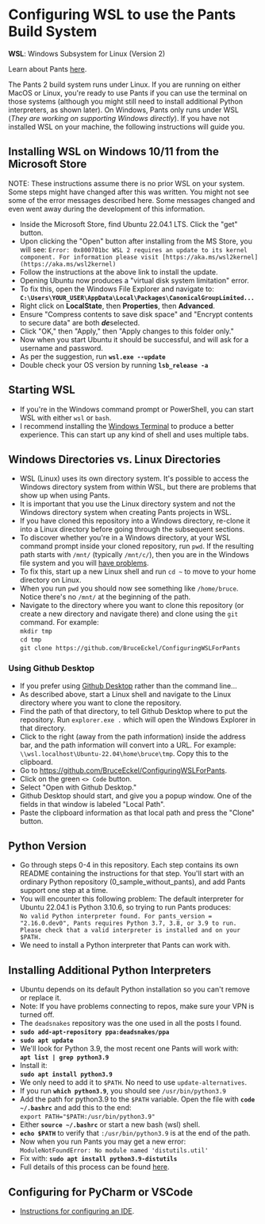 # Configuring WSL to use the Pants Build System

**WSL**: Windows Subsystem for Linux (Version 2)

Learn about Pants [here](https://www.pantsbuild.org/docs).

The Pants 2 build system runs under Linux. If you are running on either MacOS or
Linux, you're ready to use Pants if you can use the terminal on those systems
(although you might still need to install additional Python interpreters, as
shown later). On Windows, Pants only runs under WSL (_They are working on
supporting Windows directly_). If you have not installed WSL on your machine,
the following instructions will guide you.

## Installing WSL on Windows 10/11 from the Microsoft Store

NOTE: These instructions assume there is no prior WSL on your system. Some steps
might have changed after this was written. You might not see some of the error
messages described here. Some messages changed and even went away during the
development of this information.

- Inside the Microsoft Store, find Ubuntu 22.04.1 LTS. Click the "get" button.
- Upon clicking the "Open" button after installing from the MS Store, you will
  see: `Error: 0x800701bc WSL 2 requires an update to its kernel component. For
  information please visit
  [https://aka.ms/wsl2kernel](https://aka.ms/wsl2kernel)`
- Follow the instructions at the above link to install the update.
- Opening Ubuntu now produces a "virtual disk system limitation" error.
- To fix this, open the Windows File Explorer and navigate to: \
  **`C:\Users\YOUR_USER\AppData\Local\Packages\CanonicalGroupLimited...`**
- Right click on **LocalState**, then **Properties**, then **Advanced**.
- Ensure "Compress contents to save disk space" and "Encrypt contents to secure data" are both ***de***selected.
- Click "OK," then "Apply," then "Apply changes to this folder only."
- Now when you start Ubuntu it should be successful, and will ask for a username and password.
- As per the suggestion, run **`wsl.exe --update`**
- Double check your OS version by running **`lsb_release -a`**

## Starting WSL

- If you're in the Windows command prompt or PowerShell, you can start WSL with
  either `wsl` or `bash`.
- I recommend installing the
  [Windows Terminal](https://learn.microsoft.com/en-us/windows/terminal/install)
  to produce a better experience. This can start up any kind of shell and
  uses multiple tabs.

## Windows Directories vs. Linux Directories

- WSL (Linux) uses its own directory system. It's possible to access the Windows
  directory system from within WSL, but there are problems that show up when
  using Pants.
- It is important that you use the Linux directory system and not the Windows
  directory system when creating Pants projects in WSL.
- If you have cloned this repository into a Windows directory, re-clone it into
  a Linux directory before going through the subsequent sections.
- To discover whether you're in a Windows directory, at your WSL command prompt
  inside your cloned repository, run `pwd`. If the resulting path starts with
  `/mnt/` (typically `/mnt/c/`), then you are in the Windows file system and
  you will [have problems](https://github.com/pantsbuild/pants/issues/16534).
- To fix this, start up a new Linux shell and run `cd ~` to move to your home
  directory on Linux.
- When you run `pwd` you should now see something like `/home/bruce`. Notice
  there's no `/mnt/` at the beginning of the path.
- Navigate to the directory where you want to clone this repository (or create a
  new directory and navigate there) and clone using the `git` command. For
  example: \
  `mkdir tmp` \
  `cd tmp` \
  `git clone https://github.com/BruceEckel/ConfiguringWSLForPants`

### Using Github Desktop

- If you prefer using [Github Desktop](https://desktop.github.com/) rather than
  the command line...
- As described above, start a Linux shell and navigate to the Linux directory
  where you want to clone the repository.
- Find the path of that directory, to tell Github Desktop where to put the
  repository. Run `explorer.exe .` which will open the Windows Explorer in that
  directory.
- Click to the right (away from the path information) inside the address
  bar, and the path information will convert into a URL. For example:
  `\\wsl.localhost\Ubuntu-22.04\home\bruce\tmp`. Copy this to the clipboard.
- Go to <https://github.com/BruceEckel/ConfiguringWSLForPants>.
- Click on the green `<> Code` button.
- Select "Open with Github Desktop."
- Github Desktop should start, and give you a popup window. One of the fields
  in that window is labeled "Local Path".
- Paste the clipboard information as that local path and press the "Clone"
  button.

## Python Version

- Go through steps 0-4 in this repository. Each step contains its own README
  containing the instructions for that step. You'll start with an ordinary
  Python repository (0_sample_without_pants), and add Pants support one step
  at a time.
- You will encounter this following problem: The default interpreter for Ubuntu
  22.04.1 is Python 3.10.6, so trying to run Pants produces: \
`No valid Python interpreter found. For pants_version = "2.16.0.dev0", Pants requires Python 3.7, 3.8, or 3.9 to run. Please check that a valid interpreter is installed and on your $PATH.`
- We need to install a Python interpreter that Pants can work with.

## Installing Additional Python Interpreters

- Ubuntu depends on its default Python installation so you can't remove or
  replace it.
- Note: If you have problems connecting to repos, make sure your VPN is turned
  off.
- The `deadsnakes` repository was the one used in all the posts I found.
- **`sudo add-apt-repository ppa:deadsnakes/ppa`**
- **`sudo apt update`**
- We'll look for Python 3.9, the most recent one Pants will work with: \
  **`apt list | grep python3.9`**
- Install it: \
  **`sudo apt install python3.9`**
- We only need to add it to `$PATH`. No need to use `update-alternatives`.
- If you run **`which python3.9`**, you should see `/usr/bin/python3.9`
- Add the path for python3.9 to the `$PATH` variable. Open the file with
  **`code ~/.bashrc`** and add this to the end: \
  `export PATH="$PATH:/usr/bin/python3.9"`
- Either **`source ~/.bashrc`** or start a new bash (wsl) shell.
- **`echo $PATH`** to verify that `:/usr/bin/python3.9` is at the end of the path.
- Now when you run Pants you may get a new error: \
`ModuleNotFoundError: No module named 'distutils.util'`
- Fix with: **`sudo apt install python3.9-distutils`**
- Full details of this process can be found [here](https://hackersandslackers.com/multiple-python-versions-ubuntu-20-04/).

## Configuring for PyCharm or VSCode

- [Instructions for configuring an IDE](https://www.pantsbuild.org/docs/setting-up-an-ide).
